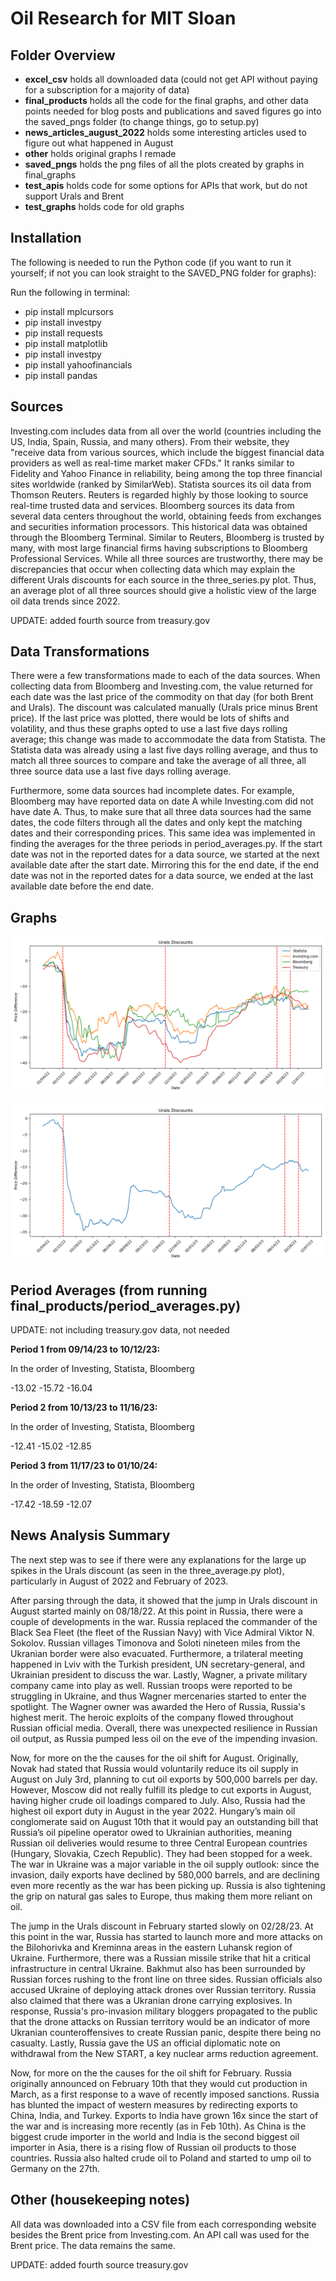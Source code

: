 # Oil Research for MIT Sloan

## Folder Overview

- **excel_csv** holds all downloaded data (could not get API without paying for a subscription for a majority of data)
- **final_products** holds all the code for the final graphs, and other data points needed for blog posts and publications and saved figures go into the saved_pngs folder (to change things, go to setup.py)
- **news_articles_august_2022** holds some interesting articles used to figure out what happened in August
- **other** holds original graphs I remade
- **saved_pngs** holds the png files of all the plots created by graphs in final_graphs
- **test_apis** holds code for some options for APIs that work, but do not support Urals and Brent
- **test_graphs** holds code for old graphs

## Installation

The following is needed to run the Python code (if you want to run it yourself; if not you can look straight to the SAVED_PNG folder for graphs):

Run the following in terminal:
- pip install mplcursors
- pip install investpy
- pip install requests
- pip install matplotlib
- pip install investpy
- pip install yahoofinancials
- pip install pandas

## Sources

Investing.com includes data from all over the world (countries including the US, India, Spain, Russia, and many others). From their website, they "receive data from various sources, which include the biggest financial data providers as well as real-time market maker CFDs." It ranks similar to Fidelity and Yahoo Finance in reliability, being among the top three financial sites worldwide (ranked by SimilarWeb). Statista sources its oil data from Thomson Reuters. Reuters is regarded highly by those looking to source real-time trusted data and services. Bloomberg sources its data from several data centers throughout the world, obtaining feeds from exchanges and securities information processors. This historical data was obtained through the Bloomberg Terminal. Similar to Reuters, Bloomberg is trusted by many, with most large financial firms having subscriptions to Bloomberg Professional Services. While all three sources are trustworthy, there may be discrepancies that occur when collecting data which may explain the different Urals discounts for each source in the three_series.py plot. Thus, an average plot of all three sources should give a holistic view of the large oil data trends since 2022.

UPDATE: added fourth source from treasury.gov

## Data Transformations

There were a few transformations made to each of the data sources. When collecting data from Bloomberg and Investing.com, the value returned for each date was the last price of the commodity on that day (for both Brent and Urals). The discount was calculated manually (Urals price minus Brent price). If the last price was plotted, there would be lots of shifts and volatility, and thus these graphs opted to use a last five days rolling average; this change was made to accommodate the data from Statista. The Statista data was already using a last five days rolling average, and thus to match all three sources to compare and take the average of all three, all three source data use a last five days rolling average.

Furthermore, some data sources had incomplete dates. For example, Bloomberg may have reported data on date A while Investing.com did not have date A. Thus, to make sure that all three data sources had the same dates, the code filters through all the dates and only kept the matching dates and their corresponding prices. This same idea was implemented in finding the averages for the three periods in period_averages.py. If the start date was not in the reported dates for a data source, we started at the next available date after the start date. Mirroring this for the end date, if the end date was not in the reported dates for a data source, we ended at the last available date before the end date.

## Graphs

![alt text](https://github.com/lawrencetang20/oilresearch/blob/main/saved_pngs/series.png)

![alt text](https://github.com/lawrencetang20/oilresearch/blob/main/saved_pngs/average.png)

## Period Averages (from running final_products/period_averages.py)

UPDATE: not including treasury.gov data, not needed

**Period 1 from 09/14/23 to 10/12/23:**

In the order of Investing, Statista, Bloomberg

-13.02 -15.72 -16.04


**Period 2 from 10/13/23 to 11/16/23:**

In the order of Investing, Statista, Bloomberg

-12.41 -15.02 -12.85


**Period 3 from 11/17/23 to 01/10/24:**

In the order of Investing, Statista, Bloomberg

-17.42 -18.59 -12.07

## News Analysis Summary

The next step was to see if there were any explanations for the large up spikes in the Urals discount (as seen in the three_average.py plot), particularly in August of 2022 and February of 2023.

After parsing through the data, it showed that the jump in Urals discount in August started mainly on 08/18/22. At this point in Russia, there were a couple of developments in the war. Russia replaced the commander of the Black Sea Fleet (the fleet of the Russian Navy) with Vice Admiral Viktor N. Sokolov. Russian villages Timonova and Soloti nineteen miles from the Ukranian border were also evacuated. Furthermore, a trilateral meeting happened in Lviv with the Turkish president, UN secretary-general, and Ukrainian president to discuss the war. Lastly, Wagner, a private military company came into play as well. Russian troops were reported to be struggling in Ukraine, and thus Wagner mercenaries started to enter the spotlight. The Wagner owner was awarded the Hero of Russia, Russia's highest merit. The heroic exploits of the company flowed throughout Russian official media. Overall, there was unexpected resilience in Russian oil output, as Russia pumped less oil on the eve of the impending invasion.

Now, for more on the the causes for the oil shift for August. Originally, Novak had stated that Russia would voluntarily reduce its oil supply in August on July 3rd, planning to cut oil exports by 500,000 barrels per day. However, Moscow did not really fulfill its pledge to cut exports in August, having higher crude oil loadings compared to July. Also, Russia had the highest oil export duty in August in the year 2022. Hungary’s main oil conglomerate said on August 10th that it would pay an outstanding bill that Russia’s oil pipeline operator owed to Ukrainian authorities, meaning Russian oil deliveries would resume to three Central European countries (Hungary, Slovakia, Czech Republic). They had been stopped for a week. The war in Ukraine was a major variable in the oil supply outlook: since the invasion, daily exports have declined by 580,000 barrels, and are declining even more recently as the war has been picking up. Russia is also tightening the grip on natural gas sales to Europe, thus making them more reliant on oil.

The jump in the Urals discount in February started slowly on 02/28/23. At this point in the war, Russia has started to launch more and more attacks on the Bilohorivka and Kreminna areas in the eastern Luhansk region of Ukraine. Furthermore, there was a Russian missile strike that hit a critical infrastructure in central Ukraine. Bakhmut also has been surrounded by Russian forces rushing to the front line on three sides. Russian officials also accused Ukraine of deploying attack drones over Russian territory. Russia also claimed that there was a Ukranian drone carrying explosives. In response, Russia's pro-invasion military bloggers propagated to the public that the drone attacks on Russian territory would be an indicator of more Ukranian counteroffensives to create Russian panic, despite there being no casualty. Lastly, Russia gave the US an official diplomatic note on withdrawal from the New START, a key nuclear arms reduction agreement.

Now, for more on the the causes for the oil shift for February. Russia originally announced on February 10th that they would cut production in March, as a first response to a wave of recently imposed sanctions. Russia has blunted the impact of western measures by redirecting exports to China, India, and Turkey. Exports to India have grown 16x since the start of the war and is increasing more recently (as in Feb 10th). As China is the biggest crude importer in the world and India is the second biggest oil importer in Asia, there is a rising flow of Russian oil products to those countries. Russia also halted crude oil to Poland and started to ump oil to Germany on the 27th.

## Other (housekeeping notes)

All data was downloaded into a CSV file from each corresponding website besides the Brent price from Investing.com. An API call was used for the Brent price. The data remains the same.

UPDATE: added fourth source treasury.gov
